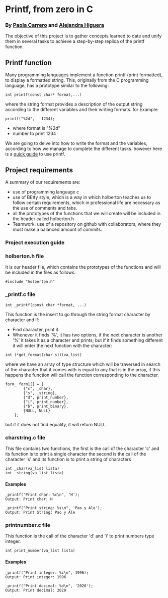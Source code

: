 # Printf, from zero in C
### By [Paola Carrero](https://github.com/py-cc) and [Alejandra Higuera](https://github.com/Alejandra2254)

The objective of this project is to gather concepts learned to date and unify them in several tasks to achieve a step-by-step replica of the printf function.

## Printf function

Many programming languages implement a function printf (print formatted), to display a formatted string. This, originally from the C programming language, has a prototype similar to the following:

```
int printf(const char* format,...)
```
where the string format provides a description of the output string according to the different variables and their writing formats.
for Example: 

```
printf("%2d",   1234);
```
- where format is "%2d"
- number to print 1234

We are going to delve into how to write the format and the variables, according to how we manage to complete the different tasks. however here is a [quick guide](https://www.cypress.com/file/54761/download) to use printf.

## Project requirements

A summary of our requirements are:
- use of programming language c
- use of BEtty style, which is a way in which holberton teaches us to follow certain requirements, which in professional life are necessary as the use of comments and tabs.
- all the prototypes of the functions that we will create will be included in the header called holberton.h
- Teamwork, use of a repository on github with collaborators, where they must make a balanced amount of commits.

### Project execution guide

### holberton.h file

It is our header file, which contains the prototypes of the functions and will be included in the files as follows:

```
#include "holberton.h"
```
### _printf.c file 

```
int _printf(const char *format, ...)
```
This function is the insert to go through the string format character by character and if:
- Find character, print it.
- Whenever it finds '%', it has two options, if the next character is another '%' it takes it as a character and prints; but if it finds something different it will enter the next function with the character:

```
int (*get_format(char s))(va_list)
```
where we have an array of type structure which will be traversed in search of the character that it comes with is equal to any that is in the array, if this happens the function will call the function corresponding to the character.

```
form_ form1[] = {
		{"c", _char},
		{"s", _string},
		{"d", print_number},
		{"i", print_number},
		{"b", print_binary},
		{NULL, NULL}
	};
```
but if it does not find equality, it will return NULL.

### charstring.c file

This file contains two functions, the first is the call of the character 'c' and its function is to print a single character the second is the call of the character 's' and its function is to print a string of characters

```
int _char(va_list lista)
int _string(va_list lista)
```
#### Examples 
```
_printf("Print char: %c\n", 'H');
Output: Print char: H

_printf("Print string: %s\n", 'Pao y Ale');
Output: Print String: Pao y Ale 
```
### printnumber.c file

This function is the call of the character 'd' and 'i' to print numbers type integer. 

```
int print_number(va_list lista)
```
#### Examples 
```
_printf("Print integer: %i\n", 1996);
Output: Print integer: 1996

_printf("Print decimal: %d\n", '2020');
Output: Print decimal: 2020
```
